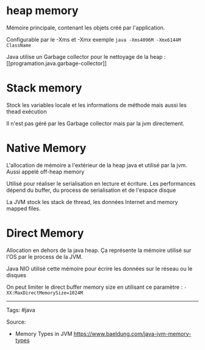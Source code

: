 
# heap memory

Mémoire principale, contenant les objets créé par l'application.

Configurable par le -Xms et -Xmx exemple 
`java -Xms4096M -Xmx6144M ClassName`

Java utilise un Garbage collector pour le nettoyage de la heap : [[programation.java.garbage-collector]]

# Stack memory 

Stock les variables locale et les informations de méthode mais aussi les thead exécution 

Il n'est pas géré par les Garbage collector mais par la jvm directement.


# Native Memory

L'allocation de mémoire a l'extérieur de la heap java et utilisé par la jvm.
Aussi appelé off-heap memory

Utilisé pour réaliser le serialisation en lecture et écriture. 
Les performances dépend du buffer, du process de serialisation et de l'espace disque 

La JVM stock les stack de thread, les données Internet and memory mapped files.

# Direct Memory

Allocation en dehors de la java heap.
Ça représente la mémoire utilisé sur l'OS par le process de la JVM.

Java NIO utilisé cette mémoire pour écrire les données sur le réseau ou le disques

On peut limiter le direct buffer memory size en utilisant ce paramètre :
`-XX:MaxDirectMemorySize=1024M`

--- 
Tags: #java

Source:
- Memory Types in JVM https://www.baeldung.com/java-jvm-memory-types